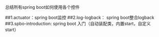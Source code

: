 总结所有spring boot如何使用各个控件

##1.actuator：spring boot监控
##2.log-logback： spring boot整合logback
##3.spbo-introduction: spring boot 入门（自动装配类，内置start，自定义start）